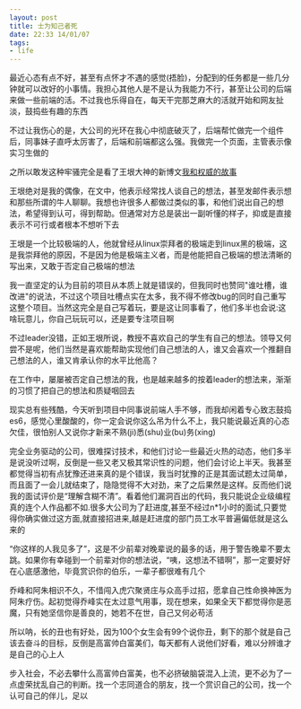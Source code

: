 ```yaml
---
layout: post
title: 士为知己者死
date: 22:33 14/01/07
tags:
- life
---
```


最近心态有点不好，甚至有点怀才不遇的感觉(捂脸)，分配到的任务都是一些几分钟就可以改好的小事情。我担心其他人是不是认为我能力不行，甚至让公司的后端来做一些前端的活。不过我也乐得自在，每天干完那芝麻大的活就开始和网友扯淡，鼓捣些有趣的东西

不过让我伤心的是，大公司的光环在我心中彻底破灭了，后端帮忙做完一个组件后，同事妹子直呼太厉害了，后端和前端都这么强。我做完一个页面，主管表示像实习生做的

之所以敢发这种牢骚完全是看了王垠大神的新博文[我和权威的故事](http://www.yinwang.org/blog-cn/2014/01/04/authority/)

王垠绝对是我的偶像，在文中，他表示经常找人谈自己的想法，甚至发邮件表示想和那些所谓的牛人聊聊。我想也许很多人都做过类似的事，和他们说出自己的想法，希望得到认可，得到帮助。但通常对方总是装出一副听懂的样子，抑或是直接表示不可行或者根本不想听下去

王垠是一个比较极端的人，他就曾经从linux崇拜者的极端走到linux黑的极端，这是我崇拜他的原因，不是因为他是极端主义者，而是他能把自己极端的想法清晰的写出来，又敢于否定自己极端的想法

我一直坚定的认为目前的项目从本质上就是错误的，但我同时也赞同"谁吐槽，谁改进"的说法，不过这个项目吐槽点实在太多，我不得不修改bug的同时自己重写这整个项目。当然这完全是自己写着玩，要是这让同事看了，他们多半也会说:这啥玩意儿，你自己玩玩可以，还是要专注项目啊

不过leader没错，正如王垠所说，教授不喜欢自己的学生有自己的想法。领导又何尝不是呢，他们当然是喜欢能帮助实现他们自己想法的人，谁又会喜欢一个推翻自己想法的人，谁又肯承认你的水平比他高？

在工作中，屡屡被否定自己想法的我，也是越来越多的按着leader的想法来，渐渐的习惯了把自己的想法和质疑咽回去

现实总有些残酷，今天听到项目中同事说前端人手不够，而我却闲着专心致志鼓捣es6，感觉心里酸酸的，你一定会说你这么吊为什么不上，我只能说最近真的心态欠佳，很怕别人又说你才新来不熟(ji)悉(shu)业(bu)务(xing)

完全业务驱动的公司，很难探讨技术，和他们讨论一些最近火热的动态，他们多半是说没听过啊，反倒是一些又老又极其常识性的问题，他们会讨论上半天。我甚至都觉得当初有点犹豫还进来真的是个错误，我当时犹豫的正是其面试题太过简单，而且面了一会儿就结束了，隐隐觉得不大对劲，来了之后果然是这样。反而他们说我的面试评价是“理解含糊不清”。看着他们漏洞百出的代码，我只能说企业级编程真的连个人作品都不如.很多大公司为了赶进度,甚至不经过n*1小时的面试,只要觉得你确实做过这方面,就直接招进来,越是赶进度的部门员工水平普遍偏低就是这么来的

“你这样的人我见多了”，这是不少前辈对晚辈说的最多的话，用于警告晚辈不要太跳。如果你有幸碰到一个前辈对你的想法说，“咦，这想法不错啊”，那一定要好好在心底感激他，毕竟赏识你的伯乐，一辈子都很难有几个

乔峰和阿朱相识不久，不惜闯入虎穴聚贤庄与众高手过招，愿拿自己性命换神医为阿朱疗伤。起初觉得乔峰实在太过意气用事，现在想来，如果全天下都觉得你是恶魔，只有她坚信你是善良的，她若不在世，自己又何必苟活

所以呐，长的丑也有好处，因为100个女生会有99个说你丑，剩下的那个就是自己该去奋斗的目标，反倒是高富帅白富美们，每天都有人说他们好看，难以分辨谁才是自己的心上人

步入社会，不必去攀什么高富帅白富美，也不必挤破脑袋混入上流，更不必为了一点虚荣扰乱自己的判断。找一个志同道合的朋友，找一个赏识自己的公司，找一个认可自己的伴儿，足以
